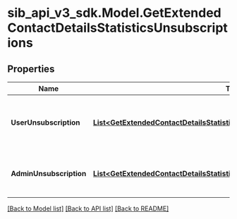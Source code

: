 # sib_api_v3_sdk.Model.GetExtendedContactDetailsStatisticsUnsubscriptions
## Properties

Name | Type | Description | Notes
------------ | ------------- | ------------- | -------------
**UserUnsubscription** | [**List&lt;GetExtendedContactDetailsStatisticsUnsubscriptionsUserUnsubscription&gt;**](GetExtendedContactDetailsStatisticsUnsubscriptionsUserUnsubscription.md) | Contact unsubscribe via unsubscription link in a campaign | 
**AdminUnsubscription** | [**List&lt;GetExtendedContactDetailsStatisticsUnsubscriptionsAdminUnsubscription&gt;**](GetExtendedContactDetailsStatisticsUnsubscriptionsAdminUnsubscription.md) | Contact has been unsubscribed from the administrator | 

[[Back to Model list]](../README.md#documentation-for-models) [[Back to API list]](../README.md#documentation-for-api-endpoints) [[Back to README]](../README.md)

